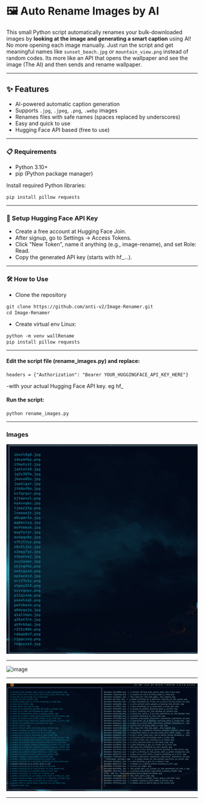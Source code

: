 
# 🖼️ Auto Rename Images by AI 

This small Python script automatically renames your bulk-downloaded images by **looking at the image and generating a smart caption** using AI!  
No more opening each image manually. Just run the script and get meaningful names like `sunset_beach.jpg` or `mountain_view.png` instead of random codes.
Its more like an API that opens the wallpaper and see the image (The AI) and then sends and rename wallpaper.

---

## ✨ Features

- AI-powered automatic caption generation
- Supports `.jpg`, `.jpeg`, `.png`, `.webp` images
- Renames files with safe names (spaces replaced by underscores)
- Easy and quick to use
- Hugging Face API based (free to use)

---

### 📋 Requirements

- Python 3.10+
- pip (Python package manager)

Install required Python libraries:

 ```
pip install pillow requests
```
---

### 🔑 Setup Hugging Face API Key

  -  Create a free account at Hugging Face Join.
  -  After signup, go to Settings → Access Tokens.
   - Click "New Token", name it anything (e.g., image-rename), and set Role: Read.
  - Copy the generated API key (starts with hf_...).

---

### 🛠️ How to Use
  - Clone the repository
  ```
git clone https://github.com/anti-v2/Image-Renamer.git
cd Image-Renamer
```
- Create virtual env Linux:
```
python -m venv wallRename
pip install pillow requests
```
---

#### Edit the script file (rename_images.py) and replace:
```
headers = {"Authorization": "Bearer YOUR_HUGGINGFACE_API_KEY_HERE"}
```
-with your actual Hugging Face API key. eg hf_
#### Run the script:
```
python rename_images.py
```
---
### Images
![Alt Text](https://github.com/anti-v2/Image-Renamer/blob/main/image/Screenshot-2025-04-27_14:46:46.png?raw=true)

---
![image](https://github.com/user-attachments/assets/bb40dfac-230c-4638-88bd-74e38dc088b7)

---

![Alt Text](https://github.com/anti-v2/Image-Renamer/blob/main/image/Screenshot-2025-04-27_14:50:48.png?raw=true)


---





